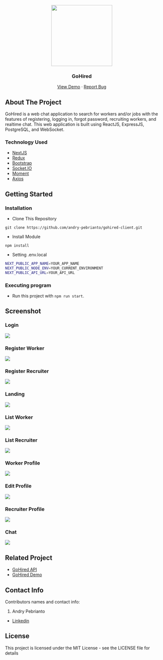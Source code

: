 <div align="center">
  <img src="./readme/logo.jpeg" width="200px" height="200px" />
</div>
<h3 align="center">GoHired</h3>
<p align="center">
  <a href="https://gohired.vercel.app/">View Demo</a>
  ·
  <a href="https://github.com/andry-pebrianto/gohired-client/issues">Report Bug</a>
</p>

<!-- ABOUT THE PROJECT -->
## About The Project

GoHired is a web chat application to search for workers and/or jobs with the features of registering, logging in, forgot password, recruiting workers, and realtime chat. This web application is built using ReactJS, ExpressJS, PostgreSQL, and WebSocket.

### Technology Used
- [NextJS](https://nextjs.org/)
- [Redux](https://redux.js.org/)
- [Bootstrap](https://getbootstrap.com/)
- [Socket.IO](https://socket.io/)
- [Moment](https://momentjs.com/)
- [Axios](https://github.com/axios/axios)

<!-- GETTING STARTED -->
## Getting Started

### Installation
- Clone This Repository

`git clone https://github.com/andry-pebrianto/gohired-client.git`

- Install Module

`npm install`

- Setting .env.local

```bash
NEXT_PUBLIC_APP_NAME=YOUR_APP_NAME
NEXT_PUBLIC_NODE_ENV=YOUR_CURRENT_ENVIRONMENT
NEXT_PUBLIC_API_URL=YOUR_API_URL
```

### Executing program

- Run this project with `npm run start`.

<!-- SCREENSHOT -->
## Screenshot

### Login
<img src="./readme/ss-login.webp" />

### Register Worker
<img src="./readme/ss-register-worker.webp" />

### Register Recruiter
<img src="./readme/ss-register-recruiter.webp" />

### Landing
<img src="./readme/ss-landing.webp" />

### List Worker
<img src="./readme/ss-list-worker.webp" />

### List Recruiter
<img src="./readme/ss-list-recruiter.webp" />

### Worker Profile
<img src="./readme/ss-my-profile.webp" />

### Edit Profile
<img src="./readme/ss-edit-profile.webp" />

### Recruiter Profile
<img src="./readme/ss-recruiter-profile.webp" />

### Chat
<img src="./readme/ss-chat.webp" />

<!-- RELATED PROJECT -->
## Related Project

- [GoHired API](https://github.com/andry-pebrianto/gohired-api)
- [GoHired Demo](https://gohired.vercel.app/)

<!-- CONTACT INFO -->
## Contact Info

Contributors names and contact info:

1. Andry Pebrianto

- [Linkedin](https://www.linkedin.com/in/andry-pebrianto)

## License

This project is licensed under the MIT License - see the LICENSE file for details
